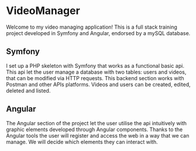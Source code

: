# VideoManager
Welcome to my video managing application!
This is a full stack training project developed in Symfony and Angular, endorsed by a mySQL database. 

## Symfony
I set up a PHP skeleton with Symfony that works as a functional basic api. This api let the user manage a database with two tables: users and videos, that can be modified via HTTP requests.
This backend section works with Postman and other APIs platforms. Videos and users can be created, edited, deleted and listed.

## Angular
The Angular section of the project let the user utilise the api intuitively with graphic elements developed through Angular components. Thanks to the Angular tools the user will register and access the web in a way that we can manage. We will decide which elements they can interact with.
